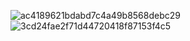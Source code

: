 ![ac4189621bdabd7c4a49b8568debc29](https://github.com/user-attachments/assets/d6b3953b-edf8-4e5f-bee3-ac2bd74c24bd)
![3cd24fae2f71d44720418f87153f4c5](https://github.com/user-attachments/assets/f176729d-ed57-4751-8520-20caabee1ea1)
